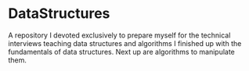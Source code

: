 # DataStructures
A repository I devoted exclusively to prepare myself for the technical interviews teaching data structures and algorithms
I finished up with the fundamentals of data structures. Next up are algorithms to manipulate them.
